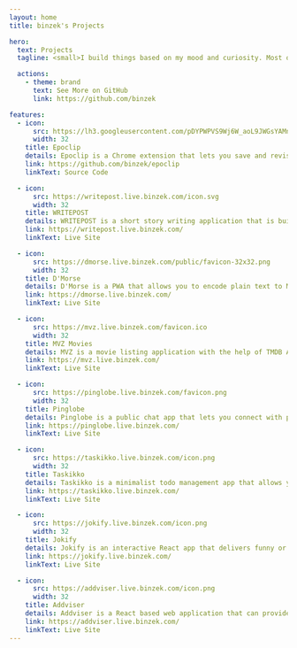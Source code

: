 ```yaml
---
layout: home
title: binzek's Projects

hero:
  text: Projects
  tagline: <small>I build things based on my mood and curiosity. Most of my work lives on GitHub, but this page highlights a few main projects I've created or collaborated on.</small>

  actions:
    - theme: brand
      text: See More on GitHub
      link: https://github.com/binzek

features:
  - icon:
      src: https://lh3.googleusercontent.com/pDYPWPVS9Wj6W_aoL9JWGsYAMnymCXh6CZR16idhux3VpM0kUKjxs7Mu53xVU3oNiddszXk5gY8BQVifSNdWF5megg
      width: 32
    title: Epoclip
    details: Epoclip is a Chrome extension that lets you save and revisit moments from YouTube videos.
    link: https://github.com/binzek/epoclip
    linkText: Source Code

  - icon:
      src: https://writepost.live.binzek.com/icon.svg
      width: 32
    title: WRITEPOST
    details: WRITEPOST is a short story writing application that is built with Next.js and Appwrite.
    link: https://writepost.live.binzek.com/
    linkText: Live Site

  - icon:
      src: https://dmorse.live.binzek.com/public/favicon-32x32.png
      width: 32
    title: D'Morse
    details: D'Morse is a PWA that allows you to encode plain text to Morse code and vice versa.
    link: https://dmorse.live.binzek.com/
    linkText: Live Site

  - icon:
      src: https://mvz.live.binzek.com/favicon.ico
      width: 32
    title: MVZ Movies
    details: MVZ is a movie listing application with the help of TMDB API.
    link: https://mvz.live.binzek.com/
    linkText: Live Site

  - icon:
      src: https://pinglobe.live.binzek.com/favicon.png
      width: 32
    title: Pinglobe
    details: Pinglobe is a public chat app that lets you connect with people from all around the world.
    link: https://pinglobe.live.binzek.com/
    linkText: Live Site

  - icon:
      src: https://taskikko.live.binzek.com/icon.png
      width: 32
    title: Taskikko
    details: Taskikko is a minimalist todo management app that allows you to create and check off tasks with ease.
    link: https://taskikko.live.binzek.com/
    linkText: Live Site

  - icon:
      src: https://jokify.live.binzek.com/icon.png
      width: 32
    title: Jokify
    details: Jokify is an interactive React app that delivers funny or sarcastic jokes by the help JokeAPI.
    link: https://jokify.live.binzek.com/
    linkText: Live Site

  - icon:
      src: https://addviser.live.binzek.com/icon.png
      width: 32
    title: Addviser
    details: Addviser is a React based web application that can provide tips, advices and life hacks at random.
    link: https://addviser.live.binzek.com/
    linkText: Live Site
---
```

